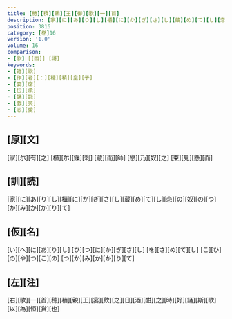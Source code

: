 ```yaml
---
title: [穂][積][親][王][御][歌][一][首]
description: [家][に][あ][り][し][櫃][に][か][ぎ][さ][し][蔵][め][て][し][恋][の][奴][の][つ][か][み][か][か][り][て]
position: 3816
category: [巻]16
version: '1.0'
volume: 16
comparison:
- [歌] [[西]] [謌]
keywords:
- [雑][歌]
- [作][者][：][穂][積][皇][子]
- [宴][席]
- [伝][承]
- [誦][詠]
- [戯][笑]
- [恋][愛]
---
```


## [原][文]

[家][尓][有][之] [櫃][尓][鏁][刺] [蔵][而][師] [戀][乃][奴][之] [束][見][懸][而]

## [訓][読]

[家][に][あ][り][し][櫃][に][か][ぎ][さ][し][蔵][め][て][し][恋][の][奴][の][つ][か][み][か][か][り][て]

## [仮][名]

[い][へ][に][あ][り][し] [ひ][つ][に][か][ぎ][さ][し] [を][さ][め][て][し] [こ][ひ][の][や][つ][こ][の] [つ][か][み][か][か][り][て]

## [左][注]

[右][歌][一][首][穂][積][親][王][宴][飲][之][日][酒][酣][之][時][好][誦][斯][歌][以][為][恒][賞][也]
